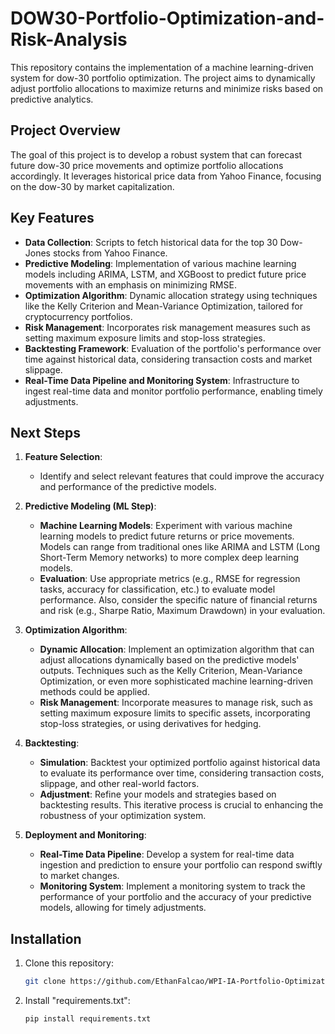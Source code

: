 # DOW30-Portfolio-Optimization-and-Risk-Analysis

This repository contains the implementation of a machine learning-driven system for dow-30  portfolio optimization. The project aims to dynamically adjust portfolio allocations to maximize returns and minimize risks based on predictive analytics.

## Project Overview

The goal of this project is to develop a robust system that can forecast future dow-30 price movements and optimize portfolio allocations accordingly. It leverages historical price data from Yahoo Finance, focusing on the dow-30 by market capitalization.

## Key Features

- **Data Collection**: Scripts to fetch historical data for the top 30 Dow-Jones stocks from Yahoo Finance.
- **Predictive Modeling**: Implementation of various machine learning models including ARIMA, LSTM, and XGBoost to predict future price movements with an emphasis on minimizing RMSE.
- **Optimization Algorithm**: Dynamic allocation strategy using techniques like the Kelly Criterion and Mean-Variance Optimization, tailored for cryptocurrency portfolios.
- **Risk Management**: Incorporates risk management measures such as setting maximum exposure limits and stop-loss strategies.
- **Backtesting Framework**: Evaluation of the portfolio's performance over time against historical data, considering transaction costs and market slippage.
- **Real-Time Data Pipeline and Monitoring System**: Infrastructure to ingest real-time data and monitor portfolio performance, enabling timely adjustments.

## Next Steps

1. **Feature Selection**:
   - Identify and select relevant features that could improve the accuracy and performance of the predictive models.
   
2. **Predictive Modeling (ML Step)**:
   - **Machine Learning Models**: Experiment with various machine learning models to predict future returns or price movements. Models can range from traditional ones like ARIMA and LSTM (Long Short-Term Memory networks) to more complex deep learning models.
   - **Evaluation**: Use appropriate metrics (e.g., RMSE for regression tasks, accuracy for classification, etc.) to evaluate model performance. Also, consider the specific nature of financial returns and risk (e.g., Sharpe Ratio, Maximum Drawdown) in your evaluation.
   
3. **Optimization Algorithm**:
   - **Dynamic Allocation**: Implement an optimization algorithm that can adjust allocations dynamically based on the predictive models' outputs. Techniques such as the Kelly Criterion, Mean-Variance Optimization, or even more sophisticated machine learning-driven methods could be applied.
   - **Risk Management**: Incorporate measures to manage risk, such as setting maximum exposure limits to specific assets, incorporating stop-loss strategies, or using derivatives for hedging.
   
4. **Backtesting**:
   - **Simulation**: Backtest your optimized portfolio against historical data to evaluate its performance over time, considering transaction costs, slippage, and other real-world factors.
   - **Adjustment**: Refine your models and strategies based on backtesting results. This iterative process is crucial to enhancing the robustness of your optimization system.
   
5. **Deployment and Monitoring**:
   - **Real-Time Data Pipeline**: Develop a system for real-time data ingestion and prediction to ensure your portfolio can respond swiftly to market changes.
   - **Monitoring System**: Implement a monitoring system to track the performance of your portfolio and the accuracy of your predictive models, allowing for timely adjustments.



## Installation

1. Clone this repository:
    ```bash
    git clone https://github.com/EthanFalcao/WPI-IA-Portfolio-Optimization-and-Risk-Analysis.git
    ```
2. Install "requirements.txt":
    ```bash
    pip install requirements.txt
    ```
   

